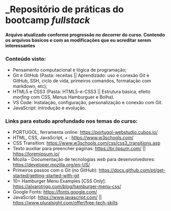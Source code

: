 # _Repositório de práticas do bootcamp *fullstack*

#### **Arquivo atualizado conforme progressão no decorrer do curso. Contendo os arquivos básicos e com as modificações que eu acreditar serem interessantes**

### Conteúdo visto:
 - Pensamento computacional e lógica de programação;
 - Git e GitHub (Pasta: receitas || Aprendizado: uso e conexão Git e GitHub, SSH, ciclo de vida, primeiros comandos, formatação com markdown, etc);
 - HTML5 e CSS3 (Pasta: HTML5-e-CSS3 || Estrutura básica, efeito *morfing* com CSS, Menus Hamburguer e Bolha).
 - VS Code: Instalação, configuração, personalização e conexão com Git.
 - JavaScript: introdução e evolução.


### Links para estudo aprofundado nos temas do curso:

 - PORTUGOL, ferramenta online: https://portugol-webstudio.cubos.io/
 - HTML, CSS, JavaScript, + : https://www.w3schools.com/
 - CSS Transition: https://www.w3schools.com/css/css3_transitions.asp
 - Texto auxiliar para preencher páginas: https://br.lipsum.com/ || https://loremipsum.io/
 - Mozila - Documentação de tecnologias *web* para desenvolvedores: https://developer.mozilla.org/en-US/
 - Primeiros passos com o Git (no GitHub): https://docs.github.com/pt/get-started/getting-started-with-git
 - 10+ Hamburger Menu Examples [CSS Only]: https://alvarotrigo.com/blog/hamburger-menu-css/
 - Google Fonts: https://fonts.google.com/
 - JavaScript: https://www.javascript.com/ || https://www.pluralsight.com/offer/free-tech-skills